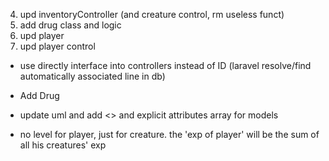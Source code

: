 4. upd inventoryController (and creature control, rm useless funct)
5. add drug class and logic
6. upd player
7. upd player control

- use directly interface into controllers instead of ID (laravel resolve/find automatically associated line in db)
- Add Drug
- update uml and add <<create>> and explicit attributes array for models

- no level for player, just for creature. the 'exp of player' will be the sum of all his creatures' exp